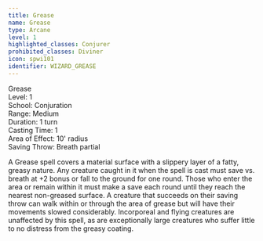 ```yaml
---
title: Grease
name: Grease
type: Arcane
level: 1
highlighted_classes: Conjurer
prohibited_classes: Diviner
icon: spwi101
identifier: WIZARD_GREASE
---
```

Grease  
Level: 1  
School: Conjuration  
Range: Medium  
Duration: 1 turn  
Casting Time: 1  
Area of Effect: 10' radius  
Saving Throw: Breath partial  
  
A Grease spell covers a material surface with a slippery layer of a fatty, greasy nature. Any creature caught in it when the spell is cast must save vs. breath at +2 bonus or fall to the ground for one round. Those who enter the area or remain within it must make a save each round until they reach the nearest non-greased surface. A creature that succeeds on their saving throw can walk within or through the area of grease but will have their movements slowed considerably. Incorporeal and flying creatures are unaffected by this spell, as are exceptionally large creatures who suffer little to no distress from the greasy coating.  

